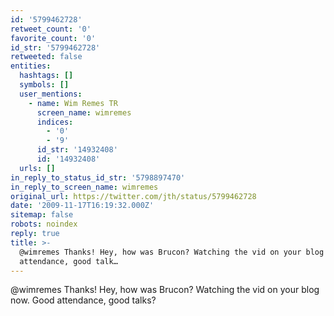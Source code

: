 ```yaml
---
id: '5799462728'
retweet_count: '0'
favorite_count: '0'
id_str: '5799462728'
retweeted: false
entities:
  hashtags: []
  symbols: []
  user_mentions:
    - name: Wim Remes TR
      screen_name: wimremes
      indices:
        - '0'
        - '9'
      id_str: '14932408'
      id: '14932408'
  urls: []
in_reply_to_status_id_str: '5798897470'
in_reply_to_screen_name: wimremes
original_url: https://twitter.com/jth/status/5799462728
date: '2009-11-17T16:19:32.000Z'
sitemap: false
robots: noindex
reply: true
title: >-
  @wimremes Thanks! Hey, how was Brucon? Watching the vid on your blog now. Good
  attendance, good talk…
---
```


@wimremes Thanks! Hey, how was Brucon? Watching the vid on your blog now. Good attendance, good talks?